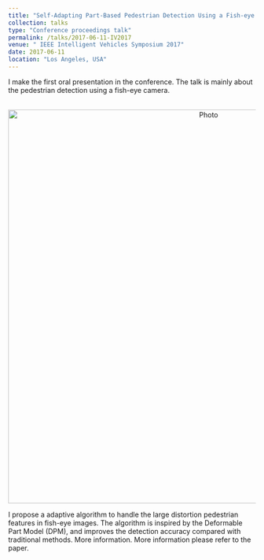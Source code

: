 ```yaml
---
title: "Self-Adapting Part-Based Pedestrian Detection Using a Fish-eye Camera"
collection: talks
type: "Conference proceedings talk"
permalink: /talks/2017-06-11-IV2017
venue: " IEEE Intelligent Vehicles Symposium 2017"
date: 2017-06-11
location: "Los Angeles, USA"
---
```

I make the first oral presentation in the conference. The talk is mainly about the pedestrian detection using a fish-eye camera.

<p align="center">
  <img src="https://qianyeqiang.github.io/images/IV2017.jpg?raw=true" alt="Photo" style="width: 800px;"/> 
</p>

I propose a adaptive algorithm to handle the large distortion pedestrian features in fish-eye images. The algorithm is inspired by the Deformable Part Model (DPM), and improves the detection accuracy compared with traditional methods. More information. More information please refer to the paper.
